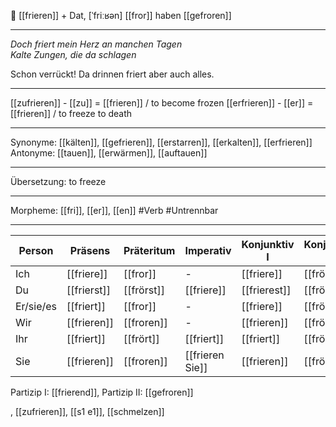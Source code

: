 🥶 [[frieren]] + Dat, [ˈfriːʁən]
[[fror]]
haben [[gefroren]]

---

_Doch friert mein Herz an manchen Tagen_  
_Kalte Zungen, die da schlagen_

Schon verrückt! Da drinnen friert aber auch alles.

---

[[zufrieren]] - [[zu]] = [[frieren]] / to become frozen
[[erfrieren]] - [[er]] = [[frieren]] / to freeze to death

---

Synonyme: [[kälten]], [[gefrieren]], [[erstarren]], [[erkalten]], [[erfrieren]]
Antonyme: [[tauen]], [[erwärmen]], [[auftauen]]

---

Übersetzung: to freeze

---

Morpheme: [[fri]], [[er]], [[en]]
#Verb #Untrennbar

---

| Person    | Präsens     | Präteritum | Imperativ       | Konjunktiv I | Konjunktiv II |
| --------- | ----------- | ---------- | --------------- | ------------ | ------------- |
| Ich       | [[friere]]  | [[fror]]   | -               | [[friere]]   | [[fröre]]     |
| Du        | [[frierst]] | [[frörst]] | [[friere]]      | [[frierest]] | [[frörest]]   |
| Er/sie/es | [[friert]]  | [[fror]]   | -               | [[friere]]   | [[fröre]]     |
| Wir       | [[frieren]] | [[froren]] | -               | [[frieren]]  | [[frören]]    |
| Ihr       | [[friert]]  | [[frört]]  | [[friert]]      | [[friert]]   | [[fröret]]    |
| Sie       | [[frieren]] | [[froren]] | [[frieren Sie]] | [[frieren]]  | [[frören]]    |

Partizip I: [[frierend]], Partizip II: [[gefroren]]

, [[zufrieren]], [[s1 e1]], [[schmelzen]]
